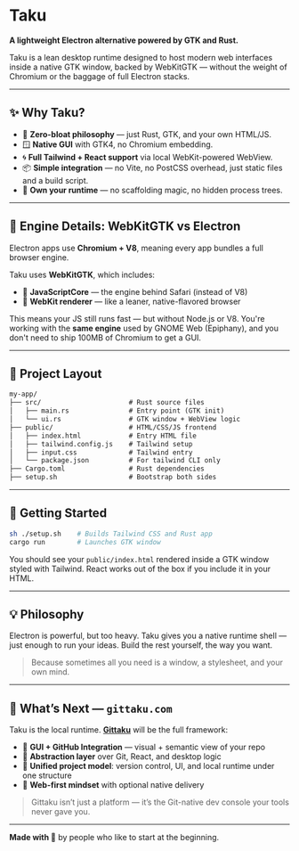 # Taku

**A lightweight Electron alternative powered by GTK and Rust.**

Taku is a lean desktop runtime designed to host modern web interfaces inside a native GTK window, backed by WebKitGTK — without the weight of Chromium or the baggage of full Electron stacks.

---

## ✨ Why Taku?

* 🧠 **Zero-bloat philosophy** — just Rust, GTK, and your own HTML/JS.
* 🪟 **Native GUI** with GTK4, no Chromium embedding.
* 🌀 **Full Tailwind + React support** via local WebKit-powered WebView.
* 📦 **Simple integration** — no Vite, no PostCSS overhead, just static files and a build script.
* 🧰 **Own your runtime** — no scaffolding magic, no hidden process trees.

---

## 🧩 Engine Details: WebKitGTK vs Electron

Electron apps use **Chromium + V8**, meaning every app bundles a full browser engine.

Taku uses **WebKitGTK**, which includes:

* 🧠 **JavaScriptCore** — the engine behind Safari (instead of V8)
* 🎨 **WebKit renderer** — like a leaner, native-flavored browser

This means your JS still runs fast — but without Node.js or V8.
You're working with the **same engine** used by GNOME Web (Epiphany), and you don't need to ship 100MB of Chromium to get a GUI.

---

## 📁 Project Layout

```txt
my-app/
├── src/                      # Rust source files
│   ├── main.rs               # Entry point (GTK init)
│   └── ui.rs                 # GTK window + WebView logic
├── public/                   # HTML/CSS/JS frontend
│   ├── index.html            # Entry HTML file
│   ├── tailwind.config.js    # Tailwind setup
│   ├── input.css             # Tailwind entry
│   └── package.json          # For tailwind CLI only
├── Cargo.toml                # Rust dependencies
├── setup.sh                  # Bootstrap both sides
```

---

## 🧪 Getting Started

```sh
sh ./setup.sh    # Builds Tailwind CSS and Rust app
cargo run        # Launches GTK window
```

You should see your `public/index.html` rendered inside a GTK window styled with Tailwind. React works out of the box if you include it in your HTML.

---

## 💡 Philosophy

Electron is powerful, but too heavy.
Taku gives you a native runtime shell — just enough to run your ideas. Build the rest yourself, the way you want.

> Because sometimes all you need is a window, a stylesheet, and your own mind.

---

## 🔭 What’s Next — `gittaku.com`

Taku is the local runtime. [**Gittaku**](https://gittaku.com) will be the full framework:

* 🧩 **GUI + GitHub Integration** — visual + semantic view of your repo
* 🧠 **Abstraction layer** over Git, React, and desktop logic
* 🧭 **Unified project model**: version control, UI, and local runtime under one structure
* 📡 **Web-first mindset** with optional native delivery

> Gittaku isn’t just a platform — it’s the Git-native dev console your tools never gave you.

---

**Made with 🥄** by people who like to start at the beginning.
